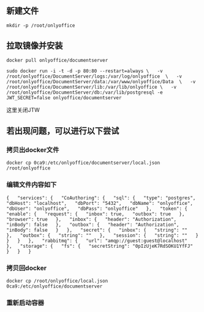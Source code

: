## 新建文件  
``mkdir -p /root/onlyoffice``  
## 拉取镜像并安装  
``docker pull onlyoffice/documentserver``  

``
sudo docker run -i -t -d -p 80:80 --restart=always \  
    -v /root/onlyoffice/DocumentServer/logs:/var/log/onlyoffice  \  
    -v /root/onlyoffice/DocumentServer/data:/var/www/onlyoffice/Data  \  
    -v /root/onlyoffice/DocumentServer/lib:/var/lib/onlyoffice \  
    -v /root/onlyoffice/DocumentServer/db:/var/lib/postgresql -e JWT_SECRET=false onlyoffice/documentserver
``    

这里关闭JTW

## 若出现问题，可以进行以下尝试  
### 拷贝出docker文件  
``docker cp 0ca9:/etc/onlyoffice/documentserver/local.json /root/onlyoffice``  
### 编辑文件内容如下  
``
{  
  "services": {  
    "CoAuthoring": {  
      "sql": {  
        "type": "postgres",  
        "dbHost": "localhost",  
        "dbPort": "5432",  
        "dbName": "onlyoffice",  
        "dbUser": "onlyoffice",  
        "dbPass": "onlyoffice"  
      },  
      "token": {  
        "enable": {  
          "request": {  
            "inbox": true,  
            "outbox": true  
          },  
          "browser": true  
        },  
        "inbox": {  
          "header": "Authorization",  
          "inBody": false  
        },  
        "outbox": {  
          "header": "Authorization",  
          "inBody": false  
        }  
      },  
      "secret": {  
        "inbox": {  
          "string": ""  
        },  
        "outbox": {  
          "string": ""  
        },  
        "session": {  
          "string": ""  
        }  
      }  
    }  
  },  
  "rabbitmq": {  
    "url": "amqp://guest:guest@localhost"  
  },  
  "storage": {  
    "fs": {  
      "secretString": "0pIzUjeK7RdSOKU1YfFJ"  
    }  
  }  
}  
``  
### 拷贝回docker  
``
docker cp /root/onlyoffice/local.json  0ca9:/etc/onlyoffice/documentserver
``  
### 重新启动容器
